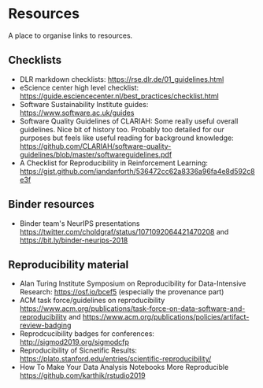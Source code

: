 # Resources

A place to organise links to resources.

## Checklists

- DLR markdown checklists: https://rse.dlr.de/01_guidelines.html
- eScience center high level checklist: https://guide.esciencecenter.nl/best_practices/checklist.html
- Software Sustainability Institute guides: https://www.software.ac.uk/guides
- Software Quality Guidelines of CLARIAH: Some really useful overall guidelines. Nice bit of history too. Probably too 
detailed for our purposes but feels like useful reading for background knowledge: https://github.com/CLARIAH/software-quality-guidelines/blob/master/softwareguidelines.pdf
- A Checklist for Reproducibility in Reinforcement Learning: https://gist.github.com/iandanforth/536472cc62a8336a96fa4e8d592c8e3f

## Binder resources

- Binder team's NeurIPS presentations https://twitter.com/choldgraf/status/1071092064421470208 and https://bit.ly/binder-neurips-2018

## Reproducibility material
- Alan Turing Institute Symposium on Reproducibility for Data-Intensive Research: https://osf.io/bcef5 (especially the provenance part)
- ACM task force/guidelines on reproducibility https://www.acm.org/publications/task-force-on-data-software-and-reproducibility and  https://www.acm.org/publications/policies/artifact-review-badging
- Reprodcucibility badges for conferences: http://sigmod2019.org/sigmodcfp
- Reproducibility of Sicnetific Results: https://plato.stanford.edu/entries/scientific-reproducibility/
- How To Make Your Data Analysis Notebooks More Reproducible https://github.com/karthik/rstudio2019
